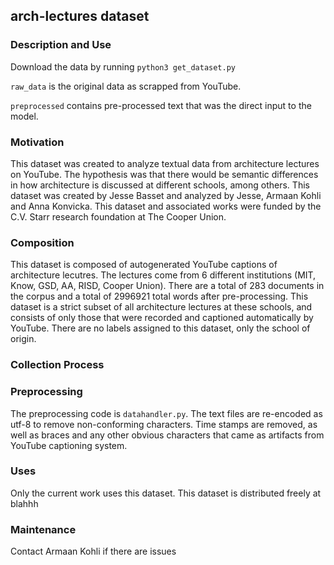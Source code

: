 ## arch-lectures dataset 

### Description and Use

Download the data by running `python3 get_dataset.py`

`raw_data` is the original data as scrapped from YouTube. 

`preprocessed` contains pre-processed text that was the direct input to the model. 


### Motivation

This dataset was created to analyze textual data from architecture lectures on YouTube.
The hypothesis was that there would be semantic differences in how architecture is
discussed at different schools, among others. This dataset was created by Jesse Basset
and analyzed by Jesse, Armaan Kohli and Anna Konvicka. This dataset and associated works 
were funded by the C.V. Starr research foundation at The Cooper Union. 

### Composition

This dataset is composed of autogenerated YouTube captions of architecture lecutres. The
lectures come from 6 different institutions (MIT, Know, GSD, AA, RISD, Cooper Union).
There are a total of 283 documents in the corpus and a total of 2996921 total words
after pre-processing. This dataset is a strict subset of all architecture lectures at
these schools, and consists of only those that were recorded and captioned automatically
by YouTube. There are no labels assigned to this dataset, only the school of origin. 

### Collection Process



### Preprocessing

The preprocessing code is `datahandler.py`. The text files are re-encoded as utf-8 to
remove non-conforming characters. Time stamps are removed, as well as braces and any
other obvious characters that came as artifacts from YouTube captioning system. 

### Uses
Only the current work uses this dataset. This dataset is distributed freely at blahhh

### Maintenance
Contact Armaan Kohli if there are issues
